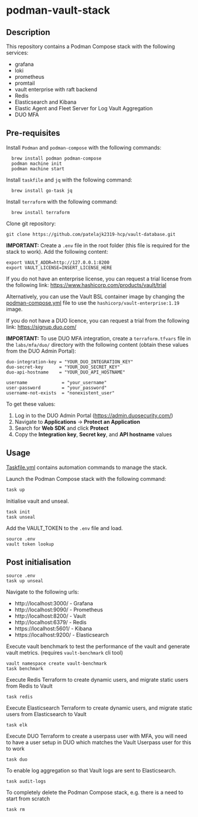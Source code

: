 # podman-vault-stack

## Description
This repository contains a Podman Compose stack with the following services:
- grafana
- loki
- prometheus
- promtail
- vault enterprise with raft backend
- Redis
- Elasticsearch and Kibana
- Elastic Agent and Fleet Server for Log Vault Aggregation
- DUO MFA

## Pre-requisites

Install `Podman` and `podman-compose` with the following commands:
```shell
  brew install podman podman-compose
  podman machine init
  podman machine start
```
Install `taskfile` and `jq` with the following command:
```shell
  brew install go-task jq
```
Install `terraform` with the following command:
```shell
  brew install terraform
```

Clone git repository:
```shell
git clone https://github.com/patelajk2319-hcp/vault-database.git
```

**IMPORTANT:** Create a `.env` file in the root folder (this file is required for the stack to work). Add the following content:
```shell
export VAULT_ADDR=http://127.0.0.1:8200
export VAULT_LICENSE=INSERT_LICENSE_HERE
```

If you do not have an enterprise license, you can request a trial license from the following link:
https://www.hashicorp.com/products/vault/trial

Alternatively, you can use the Vault BSL container image by changing the [podman-compose.yml](podman-compose.yml) file to use the `hashicorp/vault-enterprise:1.19` image.

If you do not have a DUO licence, you can request a trial from the following link:
https://signup.duo.com/

**IMPORTANT:** To use DUO MFA integration, create a `terraform.tfvars` file in the `labs/mfa/duo/` directory with the following content (obtain these values from the DUO Admin Portal):
```hcl
duo-integration-key = "YOUR_DUO_INTEGRATION_KEY"
duo-secret-key      = "YOUR_DUO_SECRET_KEY"
duo-api-hostname    = "YOUR_DUO_API_HOSTNAME"

username             = "your_username"
user-password        = "your_password"
username-not-exists  = "nonexistent_user"
```

To get these values:
1. Log in to the DUO Admin Portal (https://admin.duosecurity.com/)
2. Navigate to **Applications** → **Protect an Application**
3. Search for **Web SDK** and click **Protect**
4. Copy the **Integration key**, **Secret key**, and **API hostname** values

## Usage
[Taskfile.yml](Taskfile.yml) contains automation commands to manage the stack.

Launch the Podman Compose stack with the following command:
```bash
task up
```

Initialise vault and unseal.
```shell
task init
task unseal
```

Add the VAULT_TOKEN to the `.env` file and load.
```shell
source .env
vault token lookup
```

## Post initialisation
```shell
source .env
task up unseal
```

Navigate to the following urls:
- http://localhost:3000/ - Grafana
- http://localhost:9090/ - Prometheus
- http://localhost:8200/ - Vault
- http://localhost:6379/ - Redis
- https://localhost:5601/ - Kibana
- https://localhost:9200/ - Elasticsearch

Execute vault benchmark to test the performance of the vault and generate vault metrics.
(requires `vault-benchmark` cli tool)
```shell
vault namespace create vault-benchmark
task benchmark
```
Execute Redis Terraform to create dynamic users, and migrate static users from Redis to Vault
```shell
task redis
```
Execute Elasticsearch Terraform to create dynamic users, and migrate static users from Elasticsearch to Vault
```shell
task elk
```
Execute DUO Terraform to create a userpass user with MFA, you will need to have a user setup in DUO which matches the Vault Userpass user for this to work
```shell
task duo
```
To enable log aggregation so that Vault logs are sent to Elasticsearch.
```shell
task audit-logs
```
To completely delete the Podman Compose stack, e.g. there is a need to start from scratch
```shell
task rm
```
